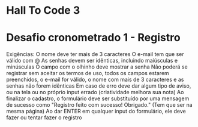 # Hall To Code 3

# Desafio cronometrado 1 - Registro

Exigências: 
O nome deve ter mais de 3 caracteres
O e-mail tem que ser válido com @
As senhas devem ser idênticas, incluindo maiúsculas e minúsculas
O campo com o olhinho deve mostrar a senha
Não poderá se registrar sem aceitar os termos de uso, todos os campos estarem preenchidos, o e-mail for válido, o nome com mais de 3 caracteres e as senhas não forem idênticas
Em caso de erro deve dar algum tipo de aviso, ou na tela ou no próprio input errado (criatividade melhora sua nota)
Ao finalizar o cadastro, o formulário deve ser substituído por uma mensagem de sucesso como "Registro feito com sucesso! Obrigado." (Tem que ser na mesma página)
Ao dar ENTER em qualquer input do formulário, ele deve fazer ou tentar fazer o registro
